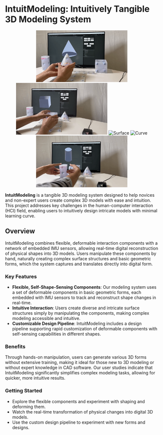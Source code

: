 # IntuitModeling: Intuitively Tangible 3D Modeling System

<!-- 插入5个GIF动图，按适当的排版顺序 -->
<div align="center">
    <img src="https://raw.githubusercontent.com/ZJUZZH/IntuitModeling-Intuitively-Tangible-3D-Modeling/main/Unity/gif/cone.gif" alt="Cone" width="300" />
    <img src="https://raw.githubusercontent.com/ZJUZZH/IntuitModeling-Intuitively-Tangible-3D-Modeling/main/Unity/gif/cube.gif" alt="Cube" width="300" />
    <img src="https://raw.githubusercontent.com/ZJUZZH/IntuitModeling-Intuitively-Tangible-3D-Modeling/main/Unity/gif/surface.gif" alt="Surface" width="300" />
    <img src="https://raw.githubusercontent.com/ZJUZZH/IntuitModeling-Intuitively-Tangible-3D-Modeling/main/Unity/gif/curve.gif" alt="Curve" width="300" />
    <img src="https://raw.githubusercontent.com/ZJUZZH/IntuitModeling-Intuitively-Tangible-3D-Modeling/main/Unity/gif/cylinder.gif" alt="Cylinder" width="300" />
</div>


**IntuitModeling** is a tangible 3D modeling system designed to help novices and non-expert users create complex 3D models with ease and intuition. This project addresses key challenges in the human-computer interaction (HCI) field, enabling users to intuitively design intricate models with minimal learning curve.

## Overview

IntuitModeling combines flexible, deformable interaction components with a network of embedded IMU sensors, allowing real-time digital reconstruction of physical shapes into 3D models. Users manipulate these components by hand, naturally creating complex surface structures and basic geometric forms, which the system captures and translates directly into digital form. 

### Key Features

- **Flexible, Self-Shape-Sensing Components**: Our modeling system uses a set of deformable components in basic geometric forms, each embedded with IMU sensors to track and reconstruct shape changes in real-time.
- **Intuitive Interaction**: Users create diverse and intricate surface structures simply by manipulating the components, making complex modeling accessible and intuitive.
- **Customizable Design Pipeline**: IntuitModeling includes a design pipeline supporting rapid customization of deformable components with self-sensing capabilities in different shapes.

### Benefits

Through hands-on manipulation, users can generate various 3D forms without extensive training, making it ideal for those new to 3D modeling or without expert knowledge in CAD software. Our user studies indicate that IntuitModeling significantly simplifies complex modeling tasks, allowing for quicker, more intuitive results.

### Getting Started

- Explore the flexible components and experiment with shaping and deforming them.
- Watch the real-time transformation of physical changes into digital 3D models.
- Use the custom design pipeline to experiment with new forms and designs.
